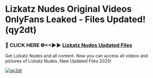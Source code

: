 # Lizkatz Nudes Original Videos 0nlyFans Leaked - Files Updated! (qy2dt)

<h3>🔴 CLICK HERE 🌐==►► <a href="https://tinyurl.com/2wckxsce" rel="nofollow">Lizkatz Nudes Updated Files</a></h3>

Get Lizkatz Nudes and all content. Now you can access all videos and pictures of Lizkatz Nudes. New Updated Files 2025!

[![qy2dt](https://i.imgur.com/AFduVYN.gif)](https://tinyurl.com/2wckxsce)
